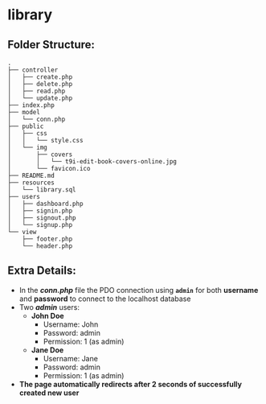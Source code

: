 # library
## Folder Structure:
    .
    ├── controller
    │   ├── create.php
    │   ├── delete.php
    │   ├── read.php
    │   └── update.php
    ├── index.php
    ├── model
    │   └── conn.php
    ├── public
    │   ├── css
    │   │   └── style.css
    │   └── img
    │       ├── covers
    │       │   └── t9i-edit-book-covers-online.jpg
    │       └── favicon.ico
    ├── README.md
    ├── resources
    │   └── library.sql
    ├── users
    │   ├── dashboard.php
    │   ├── signin.php
    │   ├── signout.php
    │   └── signup.php
    └── view
        ├── footer.php
        └── header.php

## Extra Details:
* In the _**conn.php**_ file the PDO connection using **`admin`** for both **username** and **password** to connect to the localhost database
* Two ___admin___ users:
    * **John Doe**
        - Username: John
        - Password: admin
        - Permission: 1 (as admin)
    * **Jane Doe** 
        - Username: Jane
        - Password: admin
        - Permission: 1 (as admin)
* **The page automatically redirects after 2 seconds of successfully created new user**